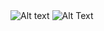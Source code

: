 <div class="img-grid">
<img class="dark-only" src="../assets/img/img-1.png" alt="Alt text">
<img class="light-only" src="../assets/img/img-2.png" alt="Alt Text">
</div>